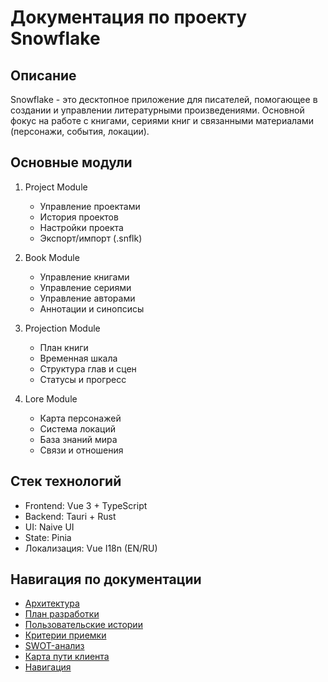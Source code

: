 # Документация по проекту Snowflake

## Описание

Snowflake - это десктопное приложение для писателей, помогающее в создании и управлении литературными произведениями. Основной фокус на работе с книгами, сериями книг и связанными материалами (персонажи, события, локации).

## Основные модули

1. Project Module

   - Управление проектами
   - История проектов
   - Настройки проекта
   - Экспорт/импорт (.snflk)

2. Book Module

   - Управление книгами
   - Управление сериями
   - Управление авторами
   - Аннотации и синопсисы

3. Projection Module

   - План книги
   - Временная шкала
   - Структура глав и сцен
   - Статусы и прогресс

4. Lore Module
   - Карта персонажей
   - Система локаций
   - База знаний мира
   - Связи и отношения

## Стек технологий

- Frontend: Vue 3 + TypeScript
- Backend: Tauri + Rust
- UI: Naive UI
- State: Pinia
- Локализация: Vue I18n (EN/RU)

## Навигация по документации

- [Архитектура](architecture.md)
- [План разработки](plan.md)
- [Пользовательские истории](user-stories-tasks.md)
- [Критерии приемки](acceptance-criteria.md)
- [SWOT-анализ](swot.md)
- [Карта пути клиента](customer-journey-map.md)
- [Навигация](navigation.md)

